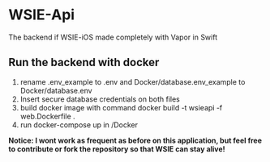 # WSIE-Api
The backend if WSIE-iOS made completely with Vapor in Swift

## Run the backend with docker
1. rename .env_example to .env and Docker/database.env_example to Docker/database.env
2. Insert secure database credentials on both files
3. build docker image with command docker build -t wsieapi -f web.Dockerfile .
4. run docker-compose up in /Docker

**Notice: I wont work as frequent as before on this application, but feel free to contribute or fork the repository so that WSIE can stay alive!**
